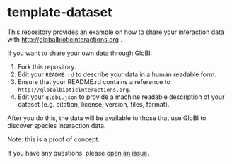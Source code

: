 template-dataset
================

This repository provides an example on how to share your interaction data with http://globalbioticinteractions.org .

If you want to share your own data through GloBI:
1. Fork this repository.
2. Edit your ```README.rd``` to describe your data in a human readable form.
3. Ensure that your README.rd contains a reference to ```http://globalbioticinteractions.org```.
4. Edit your ```globi.json``` to provide a machine readable description of your dataset (e.g. citation, license, version, files, format).

After you do this, the data will be available to those that use GloBI to discover species interaction data.

Note: this is a proof of concept.

If you have any questions: please [open an issue](https://github.com/globalbioticinteractions/template-dataset/issues/new).


